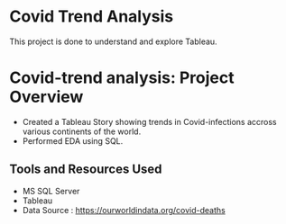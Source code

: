 

#  Covid Trend Analysis

This project is done to understand and explore Tableau. 

# Covid-trend analysis: Project Overview 
* Created a Tableau Story showing trends in Covid-infections accross various continents of the world. 
* Performed EDA using SQL.


## Tools and Resources Used 

* MS SQL Server
* Tableau
* Data Source : https://ourworldindata.org/covid-deaths



